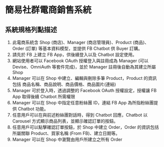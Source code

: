 # 簡易社群電商銷售系統

## 系統規格列點描述
1. 此電商系統含 Shop (商店)、Manager (商店管理員)、Product (商品)、Order (訂單) 等基本資料模型，並提供 FB Chatbot 供 Buyer 訂購。
1. 請先於 FB 上建立 FB App，供後續登入以及 Chatbot 設定使用。
1. 網站使用者可以 Facebook OAuth 授權登入與註冊成為 Manager (可以 Devise、OmniAuth 等套件完成)，並於 Manager 註冊後自動為其建立所屬 Shop
1. Manager 可以在 Shop 中建立、編輯與刪除多筆 Product，Product 的資訊包括 商品名稱、商品說明、商品價格、商品圖片(連結)
1. Manager 可於登入時，透過調整的 Facebook OAuth 授權設定，授權讓 FB App 取得後續 Chatbot 所需權限
1. Manager 可以在 Shop 中指定任意粉絲團 ID，連結 FB App 為所指粉絲團提供 Chatbot 功能。
1. 任意用戶可以在與前述粉絲團對話時，得到 Chatbot 回應，Chatbot 以 Carousel 方式顯示商品列表，並顯示確認訂單的按鈕。
1. 任意用戶可以點擊確認訂單按鈕，於 Shop 中建立 Order，Order 的資訊包括 所屬關聯 Product、買家名稱 (From FB)、建立日期等。
1. Manager 可以在 Shop 中瀏覽由用戶所建立之所有 Order
